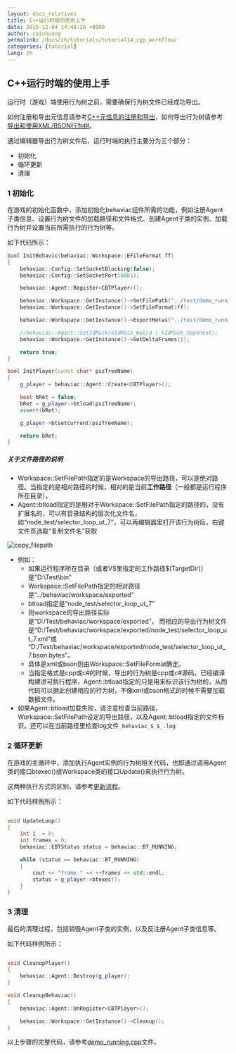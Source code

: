 ```yaml
---
layout: docs_relatives
title: C++运行时端的使用上手
date: 2015-12-04 14:40:26 +0800
author: cainhuang
permalink: /docs/zh/tutorials/tutorial14_cpp_workflow/
categories: [tutorial]
lang: zh
---
```


## C++运行时端的使用上手

运行时（游戏）端使用行为树之前，需要确保行为树文件已经成功导出。

如何注册和导出元信息请参考[C++元信息的注册和导出]({{site.url}}{{site.baseurl}}/docs/zh/tutorials/tutorial3_1_meta_cpp_register/)，如何导出行为树请参考[导出和使用XML/BSON行为树]({{site.url}}{{site.baseurl}}/docs/zh/tutorials/tutorial4_1_export_xml_bson/)。

通过编辑器导出行为树文件后，运行时端的执行主要分为三个部分：

- 初始化
- 循环更新
- 清理

### 1 初始化

在游戏的初始化函数中，添加初始化behaviac组件所需的功能，例如注册Agent子类信息、设置行为树文件的加载路径和文件格式、创建Agent子类的实例、加载行为树并设置当前所需执行的行为树等。

如下代码所示：


```cpp
bool InitBehavic(behaviac::Workspace::EFileFormat ff)
{
    behaviac::Config::SetSocketBlocking(false);
    behaviac::Config::SetSocketPort(8081);

    behaviac::Agent::Register<CBTPlayer>();

    behaviac::Workspace::GetInstance()->SetFilePath("../test/demo_running/behaviac/exported");
    behaviac::Workspace::GetInstance()->SetFileFormat(ff);

    behaviac::Workspace::GetInstance()->ExportMetas("../test/demo_running/behaviac/demo_running.xml");

    //behaviac::Agent::SetIdMask(kIdMask_Wolrd | kIdMask_Opponent);
    behaviac::Workspace::GetInstance()->SetDeltaFrames(1);

    return true;
}

bool InitPlayer(const char* pszTreeName)
{
    g_player = behaviac::Agent::Create<CBTPlayer>();

    bool bRet = false;
    bRet = g_player->btload(pszTreeName);
    assert(bRet);

    g_player->btsetcurrent(pszTreeName);

    return bRet;
}

```
<div class="note info">
  <h5>关于文件路径的说明</h5>
</div>

 - Workspace::SetFilePath指定的是Workspace的导出路径，可以是绝对路径。当指定的是相对路径的时候，相对的是当前**工作路径**（一般都是运行程序所在目录）。
 - Agent::btload指定的是相对于Workspace::SetFilePath指定的路径的，没有扩展名的，可以有目录结构的层次化文件名，如“node_test/selector_loop_ut_7”，可以再编辑器里打开该行为树后，右键文件页选取“复制文件名”获取

![copy_filepath]({{site.url}}{{site.baseurl}}/img/tutorials/tutorial14/copy_filepath.png)

 - 例如：
    - 如果运行程序所在目录（或者VS里指定的工作路径$(TargetDir)）是"D:\Test\bin"
    - Workspace::SetFilePath指定的相对路径是“../behaviac/workspace/exported”
    - btload指定是“node_test/selector_loop_ut_7”
    - 则workspace的导出路径实际是“D:/Test/behaviac/workspace/exported”，
    而相应的导出行为树文件是“D:/Test/behaviac/workspace/exported/node_test/selector_loop_ut_7.xml”或
    “D:/Test/behaviac/workspace/exported/node_test/selector_loop_ut_7.bson.bytes”。
    - 具体是xml或bson则由Workspace::SetFileFormat确定。
    - 当指定格式是cpp或c#的时候，导出的行为树是cpp或c#源码，已经编译构建进可执行程序，Agent::btload指定的只是用来标识该行为树的，从而代码可以据此创建相应的行为树，不像xml或bson格式的时候不需要加载数据文件。
 - 如果Agent::btload加载失败，请注意检查当前路径，Workspace::SetFilePath设定的导出路径，以及Agent::btload指定的文件标识。还可以在当前路径里检查log文件`_behaviac_$_$_.log`

### 2 循环更新

在游戏的主循环中，添加执行Agent实例的行为树相关代码，也即通过调用Agent类的接口btexec()或Workspace类的接口Update()来执行行为树。

这两种执行方式的区别，请参考[更新流程]({{site.url}}{{site.baseurl}}/docs/zh/tutorials/tutorial13_updateloop/)。

如下代码样例所示：


```cpp

void UpdateLoop()
{
	int i  = 0;
	int frames = 0;
	behaviac::EBTStatus status = behaviac::BT_RUNNING;

	while (status == behaviac::BT_RUNNING)
	{
		cout << "frame " << ++frames << std::endl;
		status = g_player->btexec();
	}
}

```

### 3 清理

最后的清理过程，包括销毁Agent子类的实例，以及反注册Agent子类信息等。

如下代码样例所示：


```cpp

void CleanupPlayer()
{
    behaviac::Agent::Destroy(g_player);
}

void CleanupBehaviac()
{
    behaviac::Agent::UnRegister<CBTPlayer>();

	behaviac::Workspace::GetInstance()->Cleanup();
}

```

以上步骤的完整代码，请参考[demo_running.cpp]({{site.repository}}/blob/master/test/demo_running/demo_running.cpp)文件。
